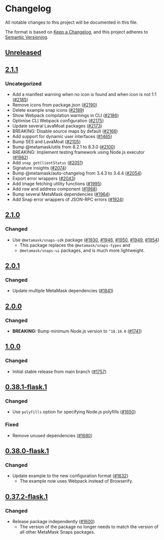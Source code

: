 # Changelog
All notable changes to this project will be documented in this file.

The format is based on [Keep a Changelog](https://keepachangelog.com/en/1.0.0/),
and this project adheres to [Semantic Versioning](https://semver.org/spec/v2.0.0.html).

## [Unreleased]

## [2.1.1]
### Uncategorized
- Add a manifest warning when no icon is found and when icon is not 1:1 ([#2185](https://github.com/MetaMask/snaps/pull/2185))
- Remove icons from package.json ([#2190](https://github.com/MetaMask/snaps/pull/2190))
- Delete example snap icons ([#2189](https://github.com/MetaMask/snaps/pull/2189))
- Show Webpack compilation warnings in CLI ([#2186](https://github.com/MetaMask/snaps/pull/2186))
- Optimise CLI Webpack configuration ([#2175](https://github.com/MetaMask/snaps/pull/2175))
- Update several LavaMoat packages ([#2173](https://github.com/MetaMask/snaps/pull/2173))
- BREAKING: Disable source maps by default ([#2166](https://github.com/MetaMask/snaps/pull/2166))
- Add support for dynamic user interfaces ([#1465](https://github.com/MetaMask/snaps/pull/1465))
- Bump SES and LavaMoat ([#2105](https://github.com/MetaMask/snaps/pull/2105))
- Bump @metamask/utils from 8.2.1 to 8.3.0 ([#2100](https://github.com/MetaMask/snaps/pull/2100))
- BREAKING: Implement testing framework using Node.js executor ([#1982](https://github.com/MetaMask/snaps/pull/1982))
- Add `snap_getClientStatus` ([#2051](https://github.com/MetaMask/snaps/pull/2051))
- Signature insights ([#2074](https://github.com/MetaMask/snaps/pull/2074))
- Bump @metamask/auto-changelog from 3.4.3 to 3.4.4 ([#2054](https://github.com/MetaMask/snaps/pull/2054))
- Export error wrappers ([#2043](https://github.com/MetaMask/snaps/pull/2043))
- Add image fetching utility functions ([#1995](https://github.com/MetaMask/snaps/pull/1995))
- Add row and address component ([#1968](https://github.com/MetaMask/snaps/pull/1968))
- Bump several MetaMask dependencies ([#1964](https://github.com/MetaMask/snaps/pull/1964))
- Add Snap error wrappers of JSON-RPC errors ([#1924](https://github.com/MetaMask/snaps/pull/1924))

## [2.1.0]
### Changed
- Use `@metamask/snaps-sdk` package ([#1930](https://github.com/MetaMask/snaps/pull/1930),
  [#1946](https://github.com/MetaMask/snaps/pull/1946), [#1950](https://github.com/MetaMask/snaps/pull/1950),
  [#1949](https://github.com/MetaMask/snaps/pull/1949), [#1954](https://github.com/MetaMask/snaps/pull/1954))
  - This package replaces the `@metamask/snaps-types` and
  - `@metamask/snaps-ui` packages, and is much more lightweight.

## [2.0.1]
### Changed
- Update multiple MetaMask dependencies ([#1841](https://github.com/MetaMask/snaps/pull/1841))

## [2.0.0]
### Changed
- **BREAKING:** Bump minimum Node.js version to `^18.16.0` ([#1741](https://github.com/MetaMask/snaps/pull/1741))

## [1.0.0]
### Changed
- Initial stable release from main branch ([#1757](https://github.com/MetaMask/snaps/pull/1757))

## [0.38.1-flask.1]
### Changed
- Use `polyfills` option for specifying Node.js polyfills ([#1650](https://github.com/MetaMask/snaps/pull/1650))

### Fixed
- Remove unused dependencies ([#1680](https://github.com/MetaMask/snaps/pull/1680))

## [0.38.0-flask.1]
### Changed
- Update example to the new configuration format ([#1632](https://github.com/MetaMask/snaps/pull/1632))
  - The example now uses Webpack instead of Browserify.

## [0.37.2-flask.1]
### Changed
- Release package independently ([#1600](https://github.com/MetaMask/snaps/pull/1600))
  - The version of the package no longer needs to match the version of all other
    MetaMask Snaps packages.

[Unreleased]: https://github.com/MetaMask/snaps/compare/@metamask/get-entropy-example-snap@2.1.1...HEAD
[2.1.1]: https://github.com/MetaMask/snaps/compare/@metamask/get-entropy-example-snap@2.1.0...@metamask/get-entropy-example-snap@2.1.1
[2.1.0]: https://github.com/MetaMask/snaps/compare/@metamask/get-entropy-example-snap@2.0.1...@metamask/get-entropy-example-snap@2.1.0
[2.0.1]: https://github.com/MetaMask/snaps/compare/@metamask/get-entropy-example-snap@2.0.0...@metamask/get-entropy-example-snap@2.0.1
[2.0.0]: https://github.com/MetaMask/snaps/compare/@metamask/get-entropy-example-snap@1.0.0...@metamask/get-entropy-example-snap@2.0.0
[1.0.0]: https://github.com/MetaMask/snaps/compare/@metamask/get-entropy-example-snap@0.38.1-flask.1...@metamask/get-entropy-example-snap@1.0.0
[0.38.1-flask.1]: https://github.com/MetaMask/snaps/compare/@metamask/get-entropy-example-snap@0.38.0-flask.1...@metamask/get-entropy-example-snap@0.38.1-flask.1
[0.38.0-flask.1]: https://github.com/MetaMask/snaps/compare/@metamask/get-entropy-example-snap@0.37.2-flask.1...@metamask/get-entropy-example-snap@0.38.0-flask.1
[0.37.2-flask.1]: https://github.com/MetaMask/snaps/releases/tag/@metamask/get-entropy-example-snap@0.37.2-flask.1
